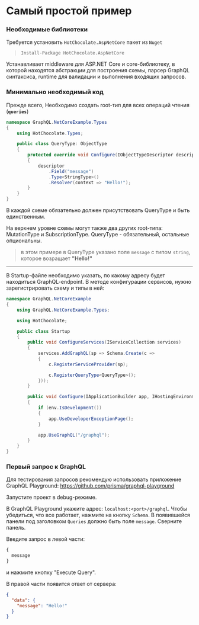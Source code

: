 # Самый простой пример

### Необходимые библиотеки

Требуется установить `HotChocolate.AspNetCore` пакет из `Nuget`

> `Install-Package HotChocolate.AspNetCore`

Устанавливает middleware для ASP.NET Core и core-библиотеку, в которой находятся абстракции для построения схемы, парсер GraphQL синтаксиса, runtime для валидации и выполнения входящих запросов.


### Минимально необходимый код

Прежде всего, Необходимо создать root-тип для всех операций чтения (**`queries`**)

```csharp
namespace GraphQL.NetCoreExample.Types
{
    using HotChocolate.Types;

    public class QueryType: ObjectType
    {
        protected override void Configure(IObjectTypeDescriptor descriptor)
        {
            descriptor
                .Field("message")
                .Type<StringType>()
                .Resolver(context => "Hello!");
        }
    }
}
```

В каждой схеме обязательно должен присутствовать QueryType и быть единственным.

На верхнем уровне схемы могут также два других root-типа: MutationType и SubscriptionType. QueryType - обязательный, остальные опциональны.

> в этом примере в QueryType указано поле `message` с типом `string`, которое возращает **"Hello!"**


---

В Startup-файле необходимо указать, по какому адресу будет находиться GraphQL-endpoint. В методе конфигурации сервисов, нужно зарегистрировать схему и типы в ней:

```csharp
namespace GraphQL.NetCoreExample
{
    using GraphQL.NetCoreExample.Types;

    using HotChocolate;

    public class Startup
    {
        public void ConfigureServices(IServiceCollection services)
        {
            services.AddGraphQL(sp => Schema.Create(c =>
            {
                c.RegisterServiceProvider(sp);

                c.RegisterQueryType<QueryType>();
            }));
        }

        public void Configure(IApplicationBuilder app, IHostingEnvironment env)
        {
            if (env.IsDevelopment())
            {
                app.UseDeveloperExceptionPage();
            }

            app.UseGraphQL("/graphql");
        }
    }
}
```

### Первый запрос к GraphQL

Для тестирования запросов рекомендую использовать приложение GraphQL Playground: https://github.com/prisma/graphql-playground

Запустите проект в debug-режиме.

В GraphQL Playground укажите адрес: `localhost:<port>/graphql`. Чтобы убедиться, что все работает, нажмите на кнопку `Schema`. В появившейся панели под заголовком `Queries` должно быть поле `message`. Сверните панель.

Введите запрос в левой части:

```graphql
{
  message
}
```

и нажмите кнопку "Execute Query".

В правой части появится ответ от сервера:

```json
{
  "data": {
    "message": "Hello!"
  }
}
```
